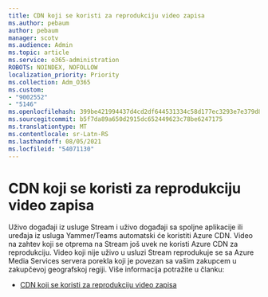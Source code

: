 ```yaml
---
title: CDN koji se koristi za reprodukciju video zapisa
ms.author: pebaum
author: pebaum
manager: scotv
ms.audience: Admin
ms.topic: article
ms.service: o365-administration
ROBOTS: NOINDEX, NOFOLLOW
localization_priority: Priority
ms.collection: Adm_O365
ms.custom:
- "9002552"
- "5146"
ms.openlocfilehash: 399be421994437d4cd2df644531334c58d177ec3293e7e379d84cd8326823a63
ms.sourcegitcommit: b5f7da89a650d2915dc652449623c78be6247175
ms.translationtype: MT
ms.contentlocale: sr-Latn-RS
ms.lasthandoff: 08/05/2021
ms.locfileid: "54071130"
---
```

# <a name="cdn-used-for-video-playback"></a>CDN koji se koristi za reprodukciju video zapisa

Uživo događaji iz usluge Stream i uživo događaji sa spoljne aplikacije ili uređaja iz usluga Yammer/Teams automatski će koristiti Azure CDN. Video na zahtev koji se otprema na Stream još uvek ne koristi Azure CDN za reprodukciju. Video koji nije uživo u usluzi Stream reprodukuje se sa Azure Media Services servera porekla koji je povezan sa vašim zakupcem u zakupčevoj geografskoj regiji. Više informacija potražite u članku:

- [CDN koji se koristi za reprodukciju video zapisa](https://docs.microsoft.com/stream/network-overview#cdn-used-for-video-playback)
